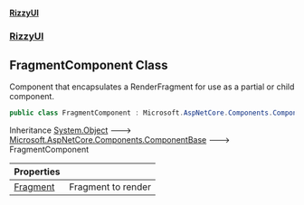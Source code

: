 #### [RizzyUI](index 'index')
### [RizzyUI](RizzyUI 'RizzyUI')

## FragmentComponent Class

Component that encapsulates a RenderFragment for use as a partial or child component.

```csharp
public class FragmentComponent : Microsoft.AspNetCore.Components.ComponentBase
```

Inheritance [System.Object](https://docs.microsoft.com/en-us/dotnet/api/System.Object 'System.Object') &#129106; [Microsoft.AspNetCore.Components.ComponentBase](https://docs.microsoft.com/en-us/dotnet/api/Microsoft.AspNetCore.Components.ComponentBase 'Microsoft.AspNetCore.Components.ComponentBase') &#129106; FragmentComponent

| Properties | |
| :--- | :--- |
| [Fragment](RizzyUI.FragmentComponent.Fragment 'RizzyUI.FragmentComponent.Fragment') | Fragment to render |

